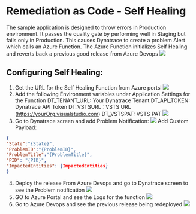 # Remediation as Code - Self Healing
The sample application is designed to throw errors in Production environment. It passes the quality gate by performing well in Staging but fails only in Production. This causes Dynatrace to create a problem Alert which calls an Azure Function. The Azure Function initializes Self Healing and reverts back a previous good release from Azure Devops
![](../../images/AzureDevopsRaaC1.PNG)

## Configuring Self Healing:
1. Get the URL for the Self Healing Function from Azure portsl
![](../../images/AzureDevopsRaaC2.PNG)
2. Add the following Environment variables under Application Settings for the Function
DT_TENANT_URL: Your Dynatrace Tenant
DT_API_TOKEN: Dynatrace API Token 
DT_VSTSURL : VSTS URL (https://yourOrg.visualstudio.com)
DT_VSTSPAT: VSTS PAT
![](../../images/AzureDevopsRaaC4.PNG)
3. Go to Dynatrace screen and add Problem Notification:
![](../../images/AzureDevopsRaaC3.PNG)
Add Custom Payload:
```json
{
"State":"{State}",
"ProblemID":"{ProblemID}",
"ProblemTitle":"{ProblemTitle}",
"PID": "{PID}",
"ImpactedEntities": {ImpactedEntities}
}
```
4. Deploy the release From Azure Devops and go to Dynatrace screen to see the Problem notification
![](../../images/AzureDevopsRaaC5.PNG)
5. GO to Azure Portal and see the Logs for the function
![](../../images/AzureDevopsRaaC6.PNG)
6. Go to Azure Devops and see the previous release being redeployed
![](../../images/AzureDevopsRaaC7.PNG)



